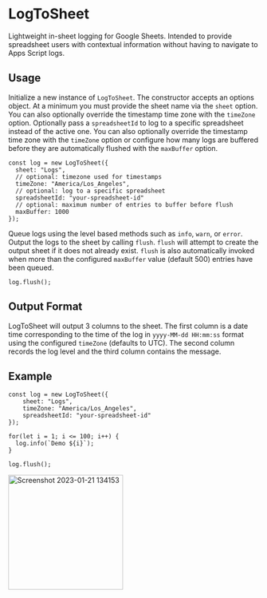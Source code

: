 # LogToSheet
Lightweight in-sheet logging for Google Sheets. Intended to provide spreadsheet users with contextual information without having to navigate to Apps Script logs.

## Usage
Initialize a new instance of `LogToSheet`. The constructor accepts an options object. At a minimum you must provide the sheet name via the `sheet` option.
You can also optionally override the timestamp time zone with the `timeZone` option.
Optionally pass a `spreadsheetId` to log to a specific spreadsheet instead of the active one.
You can also optionally override the timestamp time zone with the `timeZone` option or configure how many logs are buffered before they are automatically flushed with the `maxBuffer` option.
```
const log = new LogToSheet({
  sheet: "Logs",
  // optional: timezone used for timestamps
  timeZone: "America/Los_Angeles",
  // optional: log to a specific spreadsheet
  spreadsheetId: "your-spreadsheet-id"
  // optional: maximum number of entries to buffer before flush
  maxBuffer: 1000
});
```
Queue logs using the level based methods such as `info`, `warn`, or `error`.
Output the logs to the sheet by calling `flush`. `flush` will attempt to create
the output sheet if it does not already exist. `flush` is also automatically
invoked when more than the configured `maxBuffer` value (default 500) entries have been queued.
```
log.flush();
```
## Output Format
LogToSheet will output 3 columns to the sheet. The first column is a date time corresponding to the time of the log in ```yyyy-MM-dd HH:mm:ss``` format using the configured `timeZone` (defaults to UTC). The second column records the log level and the third column contains the message.
## Example
```
const log = new LogToSheet({
    sheet: "Logs",
    timeZone: "America/Los_Angeles",
    spreadsheetId: "your-spreadsheet-id"
});

for(let i = 1; i <= 100; i++) {
  log.info(`Demo ${i}`);
}

log.flush();
```
<img width="230" alt="Screenshot 2023-01-21 134153" src="https://user-images.githubusercontent.com/49938659/213867317-d355350c-ea0e-4b2f-94bc-1e7ae6a32dc7.png">


